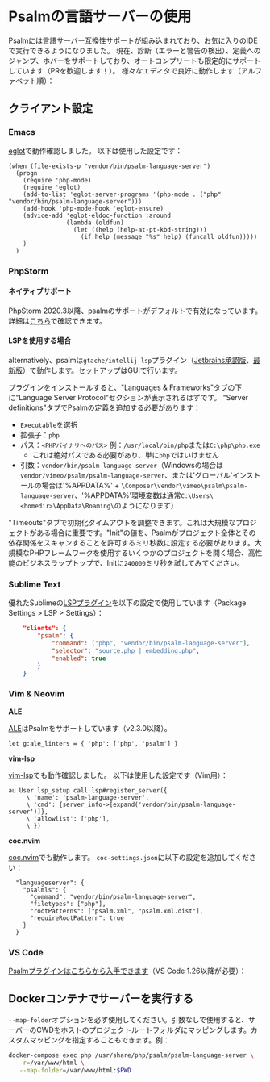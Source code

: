 # Psalmの言語サーバーの使用

Psalmには言語サーバー互換性サポートが組み込まれており、お気に入りのIDEで実行できるようになりました。
現在、診断（エラーと警告の検出）、定義へのジャンプ、ホバーをサポートしており、オートコンプリートも限定的にサポートしています（PRを歓迎します！）。
様々なエディタで良好に動作します（アルファベット順）：

## クライアント設定

### Emacs

[eglot](https://github.com/joaotavora/eglot)で動作確認しました。
以下は使用した設定です：

```
(when (file-exists-p "vendor/bin/psalm-language-server")
  (progn
    (require 'php-mode)
    (require 'eglot)
    (add-to-list 'eglot-server-programs '(php-mode . ("php" "vendor/bin/psalm-language-server")))
    (add-hook 'php-mode-hook 'eglot-ensure)
    (advice-add 'eglot-eldoc-function :around
                (lambda (oldfun)
                  (let ((help (help-at-pt-kbd-string)))
                    (if help (message "%s" help) (funcall oldfun)))))
    )
  )
```

### PhpStorm

#### ネイティブサポート

PhpStorm 2020.3以降、psalmのサポートがデフォルトで有効になっています。詳細は[こちら](https://www.jetbrains.com/help/phpstorm/using-psalm.html)で確認できます。

#### LSPを使用する場合

alternatively、psalmは`gtache/intellij-lsp`プラグイン（[Jetbrains承認版](https://plugins.jetbrains.com/plugin/10209-lsp-support)、[最新版](https://github.com/gtache/intellij-lsp/releases/tag/v1.6.0)）で動作します。セットアップはGUIで行います。

プラグインをインストールすると、"Languages & Frameworks"タブの下に"Language Server Protocol"セクションが表示されるはずです。
"Server definitions"タブでPsalmの定義を追加する必要があります：
- `Executable`を選択
- 拡張子：`php`
- パス：`<PHPバイナリへのパス>` 例：`/usr/local/bin/php`または`C:\php\php.exe`
    - これは絶対パスである必要があり、単に`php`ではいけません
- 引数：`vendor/bin/psalm-language-server`（Windowsの場合は`vendor/vimeo/psalm/psalm-language-server`、または'グローバル'インストールの場合は'%APPDATA%' + `\Composer\vendor\vimeo\psalm\psalm-language-server`、'%APPDATA%'環境変数は通常`C:\Users\<homedir>\AppData\Roaming\`のようになります）

"Timeouts"タブで初期化タイムアウトを調整できます。これは大規模なプロジェクトがある場合に重要です。"Init"の値を、Psalmがプロジェクト全体とその依存関係をスキャンすることを許可するミリ秒数に設定する必要があります。大規模なPHPフレームワークを使用するいくつかのプロジェクトを開く場合、高性能のビジネスラップトップで、Initに`240000`ミリ秒を試してみてください。

### Sublime Text

優れたSublimeの[LSPプラグイン](https://github.com/tomv564/LSP)を以下の設定で使用しています（Package Settings > LSP > Settings）：

```json
    "clients": {
        "psalm": {
            "command": ["php", "vendor/bin/psalm-language-server"],
            "selector": "source.php | embedding.php",
            "enabled": true
        }
    }
```

### Vim & Neovim

**ALE**

[ALE](https://github.com/w0rp/ale)はPsalmをサポートしています（v2.3.0以降）。

```vim
let g:ale_linters = { 'php': ['php', 'psalm'] }
```

**vim-lsp**

[vim-lsp](https://github.com/prabirshrestha/vim-lsp)でも動作確認しました。
以下は使用した設定です（Vim用）：

```vim
au User lsp_setup call lsp#register_server({
     \ 'name': 'psalm-language-server',
     \ 'cmd': {server_info->[expand('vendor/bin/psalm-language-server')]},
     \ 'allowlist': ['php'],
     \ })
```

**coc.nvim**

[coc.nvim](https://github.com/neoclide/coc.nvim)でも動作します。
`coc-settings.json`に以下の設定を追加してください：

```jsonc
  "languageserver": {
    "psalmls": {
      "command": "vendor/bin/psalm-language-server",
      "filetypes": ["php"],
      "rootPatterns": ["psalm.xml", "psalm.xml.dist"],
      "requireRootPattern": true
    }
  }
```

### VS Code

[Psalmプラグインはこちらから入手できます](https://marketplace.visualstudio.com/items?itemName=getpsalm.psalm-vscode-plugin)（VS Code 1.26以降が必要）：

## Dockerコンテナでサーバーを実行する

`--map-folder`オプションを必ず使用してください。引数なしで使用すると、サーバーのCWDをホストのプロジェクトルートフォルダにマッピングします。カスタムマッピングを指定することもできます。例：

```bash
docker-compose exec php /usr/share/php/psalm/psalm-language-server \
   -r=/var/www/html \
   --map-folder=/var/www/html:$PWD
```

